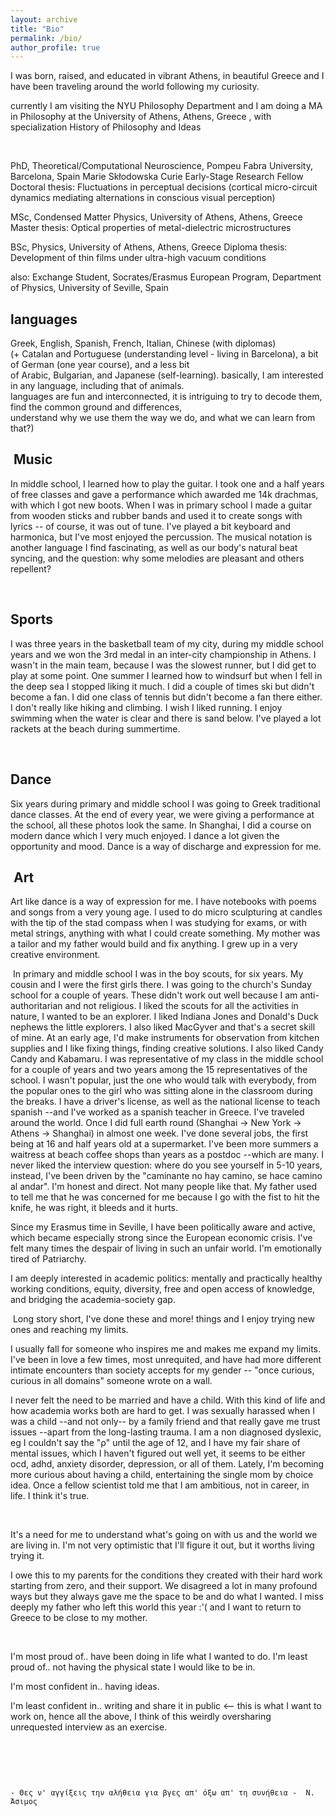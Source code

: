 ```yaml
---
layout: archive
title: "Bio"
permalink: /bio/
author_profile: true
---
```



I was born, raised, and educated in vibrant Athens, in beautiful Greece and I have been traveling around the world following my curiosity.



currently I am visiting the NYU Philosophy Department and I am  doing a MA in Philosophy at the University of Athens, Athens, Greece , with specialization History of Philosophy and Ideas​

​

PhD, Theoretical/Computational Neuroscience, Pompeu Fabra University, Barcelona, Spain 
Marie Skłodowska Curie Early-Stage Research Fellow  
Doctoral thesis: Fluctuations in perceptual decisions (cortical micro-circuit dynamics mediating alternations in conscious visual perception)

MSc, Condensed Matter Physics, University of Athens, Athens, Greece 
Master thesis: Optical properties of metal-dielectric microstructures  

BSc, Physics, University of Athens, Athens, Greece 
Diploma thesis: Development of thin films under ultra-high vacuum conditions​  

also: Exchange Student, Socrates/Erasmus European Program, Department of Physics, University of Seville, Spain 


languages  
-----
Greek,  English,  Spanish,  French,  Italian,  Chinese (with diplomas)  
(+ Catalan and Portuguese (understanding level - living in Barcelona), a bit of German (one year course), and a less bit  
of Arabic, Bulgarian, and Japanese (self-learning). basically, I am interested in any language, including that of animals.  
languages are fun and interconnected, it is intriguing to try to decode them, find the common ground and differences,  
understand why we use them the way we do, and what we can learn from that?)  

​
Music
-----
In middle school, I learned how to play the guitar. I took one and a half years of free classes and gave a performance which awarded me 14k drachmas, with which I got new boots. When I was in primary school I made a guitar from wooden sticks and rubber bands and used it to create songs with lyrics -- of course, it was out of tune. I've played a bit keyboard and harmonica, but I've most enjoyed the percussion. The musical notation is another language I find fascinating, as well as our body's natural beat syncing, and the question: why some melodies are pleasant and others repellent? 

​

Sports
-----
I was three years in the basketball team of my city, during my middle school years and we won the 3rd medal in an inter-city championship in Athens. I wasn't in the main team, because I was the slowest runner, but I did get to play at some point. One summer I learned how to windsurf but when I fell in the deep sea I stopped liking it much. I did a couple of times ski but didn't become a fan. I did one class of tennis but didn't become a fan there either. I don't really like hiking and climbing. I wish I liked running. I enjoy swimming when the water is clear and there is sand below. I've played a lot rackets at the beach during summertime.

​

Dance 
-----
Six years during primary and middle school I was going to Greek traditional dance classes. At the end of every year, we were giving a performance at the school, all these photos look the same. In Shanghai, I did a course on modern dance which I very much enjoyed. I dance a lot given the opportunity and mood. Dance is a way of discharge and expression for me.

​
Art
-----
Art like dance is a way of expression for me. I have notebooks with poems and songs from a very young age. I used to do micro sculpturing at candles with the tip of the stad compass when I was studying for exams, or with metal strings, anything with what I could create something. My mother was a tailor and my father would build and fix anything. I grew up in a very creative environment.

​
In primary and middle school I was in the boy scouts, for six years. My cousin and I were the first girls there. I was going to the church's Sunday school for a couple of years. These didn't work out well because I am anti-authoritarian and not religious. I liked the scouts for all the activities in nature, I wanted to be an explorer. I liked Indiana Jones and Donald's Duck nephews the little explorers. I also liked MacGyver and that's a secret skill of mine. At an early age, I'd make instruments for observation from kitchen supplies and I like fixing things, finding creative solutions. I also liked Candy Candy and  Kabamaru. I was representative of my class in the middle school for a couple of years and two years among the 15 representatives of the school. I wasn't popular, just the one who would talk with everybody, from the popular ones to the girl who was sitting alone in the classroom during the breaks. I have a driver's license, as well as the national license to teach spanish --and I've worked as a spanish teacher in Greece. I've traveled around the world. Once I did full earth round (Shanghai -> New York -> Athens -> Shanghai) in almost one week. I've done several jobs, the first being at 16 and half years old at a supermarket. I've been more summers a waitress at beach coffee shops than years as a postdoc --which are many. I never liked the interview question: where do you see yourself in 5-10 years, instead, I've been driven by the  "caminante no hay camino, se hace camino al andar". I'm honest and direct. Not many people like that. My father used to tell me that he was concerned for me because I go with the fist to hit the knife, he was right, it bleeds and it hurts.

 
Since my Erasmus time in Seville, I have been politically aware and active, which became especially strong since the European economic crisis. I've felt many times the despair of living in such an unfair world. I'm emotionally tired of Patriarchy.

I am deeply interested in academic politics: mentally and practically healthy working conditions, equity, diversity, free and open access of knowledge, and bridging the academia-society gap.

​
Long story short, I've done these and more! things and I enjoy trying new ones and reaching my limits.

I usually fall for someone who inspires me and makes me expand my limits. I've been in love a few times, most unrequited,
and have had more different intimate encounters than society accepts for my gender -- "once curious, curious in all domains" someone wrote on a wall.

I never felt the need to be married and have a child. With this kind of life and how academia works both are hard to get.
I was sexually harassed when I was a child --and not only-- by a family friend and that really gave me trust issues --apart from the long-lasting trauma. I am a non diagnosed dyslexic, eg I couldn't say the "ρ" until the age of 12, and I have my fair share of mental issues, which I haven't figured out well yet, it seems to be either ocd, adhd, anxiety disorder, depression, or all of them. Lately, I'm becoming more curious about having a child, entertaining the single mom by choice idea.
Once a fellow scientist told me that I am ambitious, not in career, in life. I think it's true.

​

It's a need for me to understand what's going on with us and the world we are living in.
I'm not very optimistic that I'll figure it out, but it worths living trying it.

I owe this to my parents for the conditions they created with their hard work starting from zero, and their support. 
We disagreed a lot in many profound ways but they always gave me the space to be and do what I wanted. 
I miss deeply my father who left this world this year :'(
and I want to return to Greece to be close to my mother.

​

I'm most proud of.. have been doing in life what I wanted to do.
I'm least proud of.. not having the physical state I would like to be in.

I'm most confident in.. having ideas. 

I'm least confident in.. writing and share it in public <-- this is what I want to work on, hence all the above, I think of this weirdly oversharing unrequested interview as an exercise.

​

​

                                                                                - Θες ν' αγγίξεις την αλήθεια για βγες απ' όξω απ' τη συνήθεια -  Ν. Άσιμος
